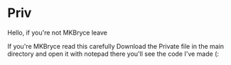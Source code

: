 # Priv
Hello, if you're not MKBryce leave

If you're MKBryce read this carefully
Download the Private file in the main directory and open it with notepad there you'll see the code I've made (: 
